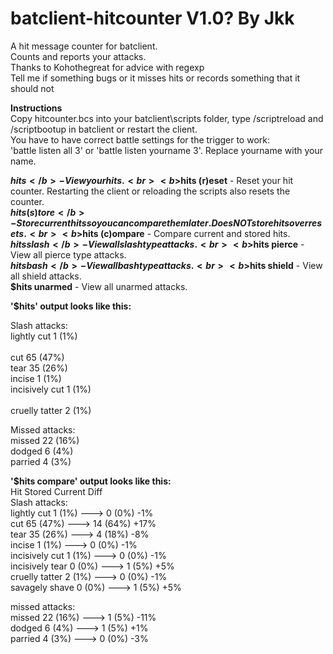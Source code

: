 # batclient-hitcounter V1.0? By Jkk<br>
A hit message counter for batclient.<br>
Counts and reports your attacks.<br>
Thanks to Kohothegreat for advice with regexp<br>
Tell me if something bugs or it misses hits or records something that it should not<br> 

<b>Instructions</b><br>
Copy hitcounter.bcs into your batclient\scripts folder, type /scriptreload and /scriptbootup in batclient or restart the client.<br>
You have to have correct battle settings for the trigger to work:<br> 
'battle listen all 3' or 'battle listen yourname 3'. Replace yourname with your name.<br>

<b>$hits</b> - View your hits.<br>
<b>$hits (r)eset</b> - Reset your hit counter. Restarting the client or reloading the scripts also resets the counter.<br>
<b>$hits (s)tore</b> - Store current hits so you can compare them later. Does NOT store hits over resets.<br>
<b>$hits (c)ompare</b> - Compare current and stored hits.<br>
<b>$hits slash</b> - View all slash type attacks.<br>
<b>$hits pierce</b> - View all pierce type attacks.<br>
<b>$hits bash</b> - View all bash type attacks.<br>
<b>$hits shield</b> - View all shield attacks.<br>
<b>$hits unarmed</b> - View all unarmed attacks.<br>


<b>'$hits' output looks like this:</b><br>

Slash attacks:<br>
lightly cut    1  (1%)<br>  
cut            65 (47%)<br>
tear           35 (26%)<br> 
incise         1  (1%)<br>
incisively cut 1  (1%)<br>  
cruelly tatter 2  (1%)<br>  

Missed attacks:<br>
missed         22 (16%)<br>
dodged         6  (4%)<br>
parried        4  (3%)<br>


<b>'$hits compare' output looks like this:</b><br>
Hit              Stored         Current  Diff<br>
Slash attacks:<br>
lightly cut     1  (1%)   --->  0  (0%)  -1%<br>
cut             65 (47%)  --->  14 (64%) +17%<br>
tear            35 (26%)  --->  4  (18%) -8%<br>
incise          1  (1%)   --->  0  (0%)  -1%<br>
incisively cut  1  (1%)   --->  0  (0%)  -1%<br>
incisively tear 0  (0%)   --->  1  (5%)  +5%<br>
cruelly tatter  2  (1%)   --->  0  (0%)  -1%<br>
savagely shave  0  (0%)   --->  1  (5%)  +5%<br>

missed attacks:<br>
missed          22 (16%)  --->  1  (5%)  -11%<br>
dodged          6  (4%)   --->  1  (5%)  +1%<br>
parried         4  (3%)   --->  0  (0%)  -3%<br>
